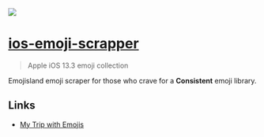 <img src="https://res.cloudinary.com/murshidazher/image/upload/dab.png"/>

# [ios-emoji-scrapper](https://github.com/murshidazher/ios-emoji-scraper)

> Apple iOS 13.3 emoji collection

Emojisland emoji scraper for those who crave for a **Consistent** emoji library.

## Links

- [My Trip with Emojis](https://murshidazher.com/my-trip-with-emojis/)